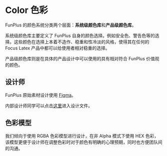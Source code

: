 # Color 色彩

FunPlus 的颜色系统分类两个层面：**系统级颜色库**和**产品级颜色库**。

系统级颜色库主要定义了 FunPlus 自身的颜色选择。例如安全色、警告色等的选择。这些颜色在选择上本着不造作、稳重和性冷淡的风格，使得其在任何的 Focus Latex 产品中都可以给使用者相对稳重的选择。

产品级颜色库则是在具体的产品设计中可以使用的具有相对符合 FunPlus 价值观的颜色。

## 设计师
FunPlus 原始素材设计使用 [Figma](https://www.figma.com/)。

内部设计师同学可以点击[这里](#)进入设计文件。

## 色彩模型
我们倾向于使用 RGBA 色彩模型进行设计，在非 Alpha 模式下使用 HEX 色彩，该模型更便于设计师在调整色彩时对于颜色有明确的心理预期，同时也方便团队间的沟通。